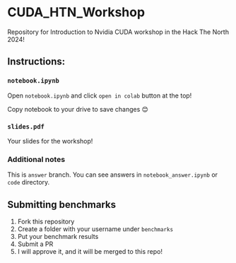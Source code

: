 # CUDA_HTN_Workshop

Repository for Introduction to Nvidia CUDA workshop in the Hack The North 2024!

## Instructions:

### `notebook.ipynb`

Open `notebook.ipynb` and click `open in colab` button at the top!

Copy notebook to your drive to save changes 😊

### `slides.pdf`

Your slides for the workshop!

### Additional notes

This is `answer` branch. You can see answers in `notebook_answer.ipynb` or `code` directory.

## Submitting benchmarks

1. Fork this repository
2. Create a folder with your username under `benchmarks`
3. Put your benchmark results
4. Submit a PR
5. I will approve it, and it will be merged to this repo!
